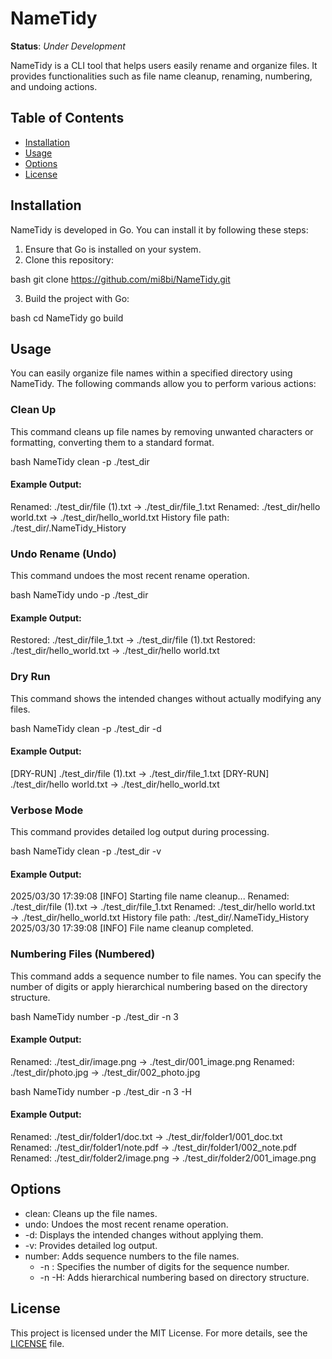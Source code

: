 # NameTidy

**Status**: *Under Development*

NameTidy is a CLI tool that helps users easily rename and organize files. It provides functionalities such as file name cleanup, renaming, numbering, and undoing actions.

## Table of Contents

- [Installation](#installation)
- [Usage](#usage)
- [Options](#options)
- [License](#license)

## Installation

NameTidy is developed in Go. You can install it by following these steps:

1. Ensure that Go is installed on your system.
2. Clone this repository:
   
bash
   git clone https://github.com/mi8bi/NameTidy.git

3. Build the project with Go:
   
bash
   cd NameTidy
   go build


## Usage

You can easily organize file names within a specified directory using NameTidy. The following commands allow you to perform various actions:

### Clean Up
This command cleans up file names by removing unwanted characters or formatting, converting them to a standard format.

bash
NameTidy clean -p ./test_dir

#### Example Output:
Renamed: ./test_dir/file (1).txt → ./test_dir/file_1.txt
Renamed: ./test_dir/hello world.txt → ./test_dir/hello_world.txt
History file path: ./test_dir/.NameTidy_History


### Undo Rename (Undo)
This command undoes the most recent rename operation.

bash
NameTidy undo -p ./test_dir

#### Example Output:
Restored: ./test_dir/file_1.txt → ./test_dir/file (1).txt
Restored: ./test_dir/hello_world.txt → ./test_dir/hello world.txt


### Dry Run
This command shows the intended changes without actually modifying any files.

bash
NameTidy clean -p ./test_dir -d

#### Example Output:
[DRY-RUN] ./test_dir/file (1).txt → ./test_dir/file_1.txt
[DRY-RUN] ./test_dir/hello world.txt → ./test_dir/hello_world.txt


### Verbose Mode
This command provides detailed log output during processing.

bash
NameTidy clean -p ./test_dir -v

#### Example Output:
2025/03/30 17:39:08 [INFO] Starting file name cleanup...
Renamed: ./test_dir/file (1).txt → ./test_dir/file_1.txt
Renamed: ./test_dir/hello world.txt → ./test_dir/hello_world.txt
History file path: ./test_dir/.NameTidy_History
2025/03/30 17:39:08 [INFO] File name cleanup completed.


### Numbering Files (Numbered)
This command adds a sequence number to file names. You can specify the number of digits or apply hierarchical numbering based on the directory structure.

bash
NameTidy number -p ./test_dir -n 3

#### Example Output:
Renamed: ./test_dir/image.png → ./test_dir/001_image.png
Renamed: ./test_dir/photo.jpg → ./test_dir/002_photo.jpg


bash
NameTidy number -p ./test_dir -n 3 -H

#### Example Output:
Renamed: ./test_dir/folder1/doc.txt → ./test_dir/folder1/001_doc.txt
Renamed: ./test_dir/folder1/note.pdf → ./test_dir/folder1/002_note.pdf
Renamed: ./test_dir/folder2/image.png → ./test_dir/folder2/001_image.png


## Options

- clean: Cleans up the file names.
- undo: Undoes the most recent rename operation.
- -d: Displays the intended changes without applying them.
- -v: Provides detailed log output.
- number: Adds sequence numbers to the file names.
  - -n <digits>: Specifies the number of digits for the sequence number.
  - -n <digits> -H: Adds hierarchical numbering based on directory structure.

## License

This project is licensed under the MIT License. For more details, see the [LICENSE](LICENSE) file.
